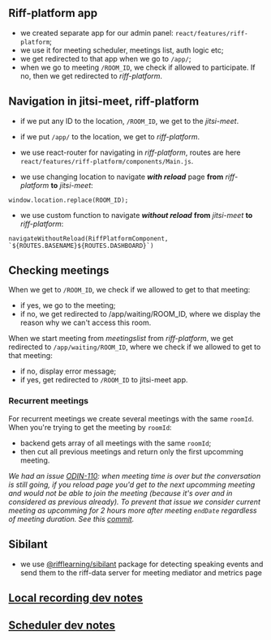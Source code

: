 ## Riff-platform app
- we created separate app for our admin panel: `react/features/riff-platform`;
- we use it for meeting scheduler, meetings list, auth logic etc;
- we get redirected to that app when we go to `/app/`;
- when we go to meeting `/ROOM_ID`, we check if allowed to participate. If no, then we get redirected to *riff-platform*.

## Navigation in jitsi-meet, riff-platform
- if we put any ID to the location, `/ROOM_ID`, we get to the *jitsi-meet*.
- if we put `/app/` to the location, we get to *riff-platform*.

- we use react-router for navigating in *riff-platform*, routes are here `react/features/riff-platform/components/Main.js`.
- we use changing location to navigate ***with reload*** page **from** *riff-platform* **to** *jitsi-meet*:
```
window.location.replace(ROOM_ID);
```
- we use custom function to navigate ***without reload*** **from** *jitsi-meet* **to** *riff-platform*:
```
navigateWithoutReload(RiffPlatformComponent, `${ROUTES.BASENAME}${ROUTES.DASHBOARD}`)
```

## Checking meetings
When we get to `/ROOM_ID`, we check if we allowed to get to that meeting:
 - if yes, we go to the meeting;
 - if no, we get redirected to /app/waiting/ROOM_ID, where we display the reason why we can't access this room.

When we start meeting from *meetingslist* from *riff-platform*, we get redirected to `/app/waiting/ROOM_ID`, where we check if we allowed to get to that meeting:
 - if no, display error message;
 - if yes, get redirected to `/ROOM_ID` to jitsi-meet app.

### Recurrent meetings

For recurrent meetings we create several meetings with the same `roomId`.
When you're trying to get the meeting by `roomId`:
 - backend gets array of all meetings with the same `roomId`;
 - then cut all previous meetings and return only the first upcomming meeting.

*We had an issue [ODIN-110](https://riffanalytics.atlassian.net/browse/ODIN-110): when meeting time is over but the conversation is still going, if you reload page you'd get to the next upcomming meeting and would not be able to join the meeting (because it's over and in considered as previous already).*
*To prevent that issue we consider current meeting as upcomming for 2 hours more after meeting `endDate` regardless of meeting duration. See this [commit](https://github.com/rifflearning/riff-jitsi-platform/pull/12/commits/5212d66cbaa214415a39258ec33abfb0b0ce5c88).*

## Sibilant 
- we use [@rifflearning/sibilant](https://github.com/rifflearning/sibilant) package for detecting speaking events and send them to the riff-data server for meeting mediator and metrics page

## [Local recording dev notes](react/features/riff-platform/docs/LOCALRECDEVNOTES.md)
## [Scheduler dev notes](react/features/riff-platform/docs/SCHEDULERDEVNOTES.md)